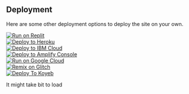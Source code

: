 
## Deployment
Here are some other deployment options to deploy the site on your own.

[![Run on Replit](https://raw.githubusercontent.com/BinBashBanana/deploy-buttons/master/buttons/remade/replit.svg)](https://replit.com/github/beforeblazergithub/BlazerGames)
<br>
[![Deploy to Heroku](https://raw.githubusercontent.com/BinBashBanana/deploy-buttons/master/buttons/remade/heroku.svg)](https://heroku.com/deploy/?template=https://github.com/beforeblazergithub/BlazerGames)
<br>
[![Deploy to IBM Cloud](https://raw.githubusercontent.com/BinBashBanana/deploy-buttons/master/buttons/remade/ibmcloud.svg)](https://cloud.ibm.com/devops/setup/deploy?repository=https://github.com/beforeblazergithub/BlazerGames)
<br>
[![Deploy to Amplify Console](https://raw.githubusercontent.com/BinBashBanana/deploy-buttons/master/buttons/remade/amplifyconsole.svg)](https://console.aws.amazon.com/amplify/home#/deploy?repo=https://github.com/beforeblazergithub/BlazerGames)
<br>
[![Run on Google Cloud](https://raw.githubusercontent.com/BinBashBanana/deploy-buttons/master/buttons/remade/googlecloud.svg)](https://deploy.cloud.run/?git_repo=https://github.com/beforeblazergithub/BlazerGames)
<br>
[![Remix on Glitch](https://binbashbanana.github.io/deploy-buttons/buttons/remade/glitch.svg)](https://glitch.com/edit/#!/import/github/beforeblazergithub/BlazerGames)
<br>
[![Deploy To Koyeb](https://binbashbanana.github.io/deploy-buttons/buttons/remade/koyeb.svg)](https://app.koyeb.com/deploy?type=git&repository=github.com/beforeblazergithub/BlazerGames)

It might take bit to load 
